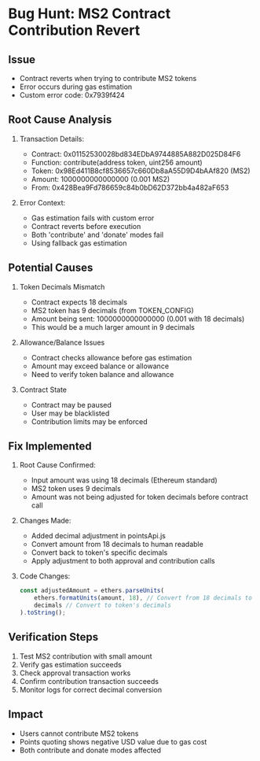 # Bug Hunt: MS2 Contract Contribution Revert

## Issue
- Contract reverts when trying to contribute MS2 tokens
- Error occurs during gas estimation
- Custom error code: 0x7939f424

## Root Cause Analysis
1. Transaction Details:
   - Contract: 0x01152530028bd834EDbA9744885A882D025D84F6
   - Function: contribute(address token, uint256 amount)
   - Token: 0x98Ed411B8cf8536657c660Db8aA55D9D4bAAf820 (MS2)
   - Amount: 1000000000000000 (0.001 MS2)
   - From: 0x428Bea9Fd786659c84b0bD62D372bb4a482aF653

2. Error Context:
   - Gas estimation fails with custom error
   - Contract reverts before execution
   - Both 'contribute' and 'donate' modes fail
   - Using fallback gas estimation

## Potential Causes

1. Token Decimals Mismatch
   - Contract expects 18 decimals
   - MS2 token has 9 decimals (from TOKEN_CONFIG)
   - Amount being sent: 1000000000000000 (0.001 with 18 decimals)
   - This would be a much larger amount in 9 decimals

2. Allowance/Balance Issues
   - Contract checks allowance before gas estimation
   - Amount may exceed balance or allowance
   - Need to verify token balance and allowance

3. Contract State
   - Contract may be paused
   - User may be blacklisted
   - Contribution limits may be enforced

## Fix Implemented
1. Root Cause Confirmed:
   - Input amount was using 18 decimals (Ethereum standard)
   - MS2 token uses 9 decimals
   - Amount was not being adjusted for token decimals before contract call

2. Changes Made:
   - Added decimal adjustment in pointsApi.js
   - Convert amount from 18 decimals to human readable
   - Convert back to token's specific decimals
   - Apply adjustment to both approval and contribution calls

3. Code Changes:
   ```javascript
   const adjustedAmount = ethers.parseUnits(
       ethers.formatUnits(amount, 18), // Convert from 18 decimals to human readable
       decimals // Convert to token's decimals
   ).toString();
   ```

## Verification Steps
1. Test MS2 contribution with small amount
2. Verify gas estimation succeeds
3. Check approval transaction works
4. Confirm contribution transaction succeeds
5. Monitor logs for correct decimal conversion

## Impact
- Users cannot contribute MS2 tokens
- Points quoting shows negative USD value due to gas cost
- Both contribute and donate modes affected
